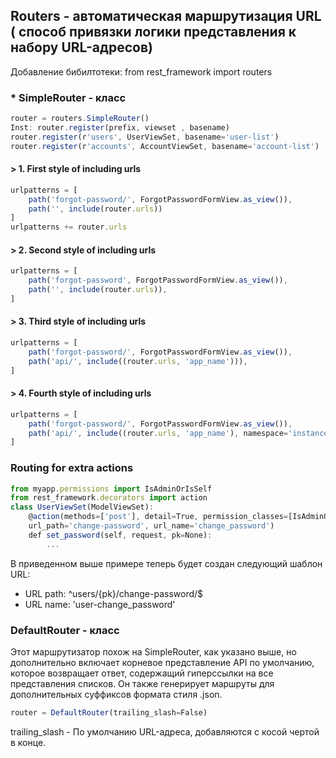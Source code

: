 
## Routers - автоматическая маршрутизация URL ( способ привязки логики представления к набору URL-адресов)
Добавление бибилтотеки: from rest_framework import routers
### * SimpleRouter - класс
``` javascript 
router = routers.SimpleRouter()
Inst: router.register(prefix, viewset , basename)
router.register(r'users', UserViewSet, basename='user-list')
router.register(r'accounts', AccountViewSet, basename='account-list')
```
#### > 1. First style of including urls
``` javascript
urlpatterns = [
    path('forgot-password/', ForgotPasswordFormView.as_view()),
    path('', include(router.urls))
]
urlpatterns += router.urls
```
#### > 2. Second style of including urls
``` javascript
urlpatterns = [
    path('forgot-password', ForgotPasswordFormView.as_view()),
    path('', include(router.urls)),
]
```
#### > 3. Third style of including urls
``` javascript
urlpatterns = [
    path('forgot-password/', ForgotPasswordFormView.as_view()),
    path('api/', include((router.urls, 'app_name'))),
]
```
#### > 4. Fourth style of including urls
``` javascript
urlpatterns = [
    path('forgot-password/', ForgotPasswordFormView.as_view()),
    path('api/', include((router.urls, 'app_name'), namespace='instance_name')),
]
```

### Routing for extra actions
``` javascript
from myapp.permissions import IsAdminOrIsSelf
from rest_framework.decorators import action
class UserViewSet(ModelViewSet):
    @action(methods=['post'], detail=True, permission_classes=[IsAdminOrIsSelf], 
    url_path='change-password', url_name='change_password')
    def set_password(self, request, pk=None):
        ...
```
В приведенном выше примере теперь будет создан следующий шаблон URL:
 - URL path: ^users/{pk}/change-password/$
 - URL name: 'user-change_password'

### DefaultRouter - класс
Этот маршрутизатор похож на SimpleRouter, как указано выше, но дополнительно включает корневое представление API по умолчанию, которое возвращает ответ, содержащий гиперссылки на все представления списков. Он также генерирует маршруты для дополнительных суффиксов формата стиля .json.
``` javascript
router = DefaultRouter(trailing_slash=False) 
```
trailing_slash - По умолчанию URL-адреса, добавляются с косой чертой в конце. 
